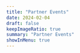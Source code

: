 ```yaml
---
title: "Partner Events"
date: 2024-02-04
draft: false
keepImageRatio: true
summary: "Partner Events"
showInMenu: true
---
```

